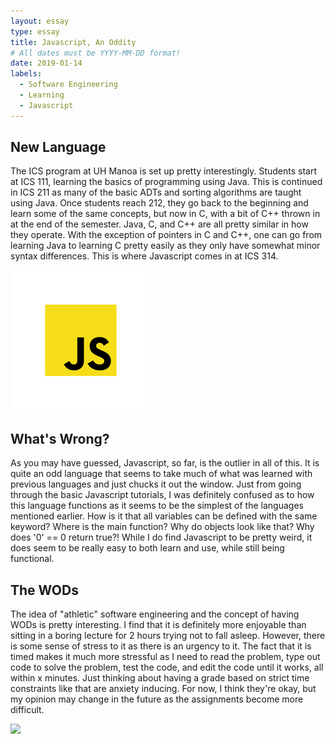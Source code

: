 ```yaml
---
layout: essay
type: essay
title: Javascript, An Oddity
# All dates must be YYYY-MM-DD format!
date: 2019-01-14
labels:
  - Software Engineering
  - Learning
  - Javascript
---
```


## New Language
The ICS program at UH Manoa is set up pretty interestingly. Students start at ICS 111, learning the basics of programming using Java. This is continued in ICS 211 as many of the basic ADTs and sorting algorithms are taught using Java. Once students reach 212, they go back to the beginning and learn some of the same concepts, but now in C, with a bit of C++ thrown in at the end of the semester. Java, C, and C++ are all pretty similar in how they operate. With the exception of pointers in C and C++, one can go from learning Java to learning C pretty easily as they only have somewhat minor syntax differences. This is where Javascript comes in at ICS 314.

<img class="ui tiny left circular floated image" src="../images/js.png">

## What's Wrong?
As you may have guessed, Javascript, so far, is the outlier in all of this. It is quite an odd language that seems to take much of what was learned with previous languages and just chucks it out the window. Just from going through the basic Javascript tutorials, I was definitely confused as to how this language functions as it seems to be the simplest of the languages mentioned earlier. How is it that all variables can be defined with the same keyword? Where is the main function? Why do objects look like that? Why does '0' == 0 return true?! While I do find Javascript to be pretty weird, it does seem to be really easy to both learn and use, while still being functional.

## The WODs
The idea of "athletic" software engineering and the concept of having WODs is pretty interesting. I find that it is definitely more enjoyable than sitting in a boring lecture for 2 hours trying not to fall asleep. However, there is some sense of stress to it as there is an urgency to it. The fact that it is timed makes it much more stressful as I need to read the problem, type out code to solve the problem, test the code, and edit the code until it works, all within x minutes. Just thinking about having a grade based on strict time constraints like that are anxiety inducing. For now, I think they're okay, but my opinion may change in the future as the assignments become more difficult.

<img class="ui tiny left circular floated image" src="../images/software-code.jpg">

